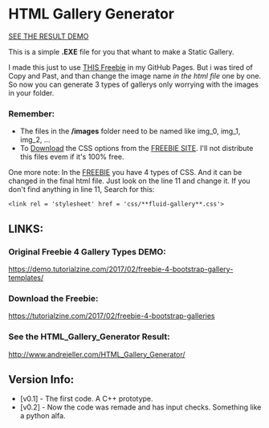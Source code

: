 # HTML Gallery Generator

[SEE THE RESULT DEMO](http://www.andrejeller.com/HTML_Gallery_Generator/)

This is a simple **.EXE** file for you that whant to make a Static Gallery.

I made this just to use [THIS Freebie](https://tutorialzine.com/2017/02/freebie-4-bootstrap-galleries) in my GitHub Pages. But i was tired of Copy and Past, and than change the image name _in the html file_ one by one. So now you can generate 3 types of gallerys only worrying with the images in your folder.

### Remember:
- The files in the **/images** folder need to be named like img_0, img_1, img_2, ...
- To [Download](https://tutorialzine.com/2017/02/freebie-4-bootstrap-galleries) the CSS options from the [FREEBIE SITE](https://tutorialzine.com/2017/02/freebie-4-bootstrap-galleries). I'll not distribute this files evem if it's 100% free.


One more note:
In the [FREEBIE](https://tutorialzine.com/2017/02/freebie-4-bootstrap-galleries) you have 4 types of CSS. And it can be changed in the final html file. Just look on the line 11 and change it.
If you don't find anything in line 11, Search for this:

`<link rel = 'stylesheet' href = 'css/**fluid-gallery**.css'>`


## LINKS:
### Original Freebie 4 Gallery Types DEMO:
https://demo.tutorialzine.com/2017/02/freebie-4-bootstrap-gallery-templates/

### Download the Freebie:
https://tutorialzine.com/2017/02/freebie-4-bootstrap-galleries

### See the HTML_Gallery_Generator Result:
http://www.andrejeller.com/HTML_Gallery_Generator/


## Version Info:
- [v0.1] - The first code. A C++ prototype.
- [v0.2] - Now the code was remade and has input checks. Something like a python alfa.
